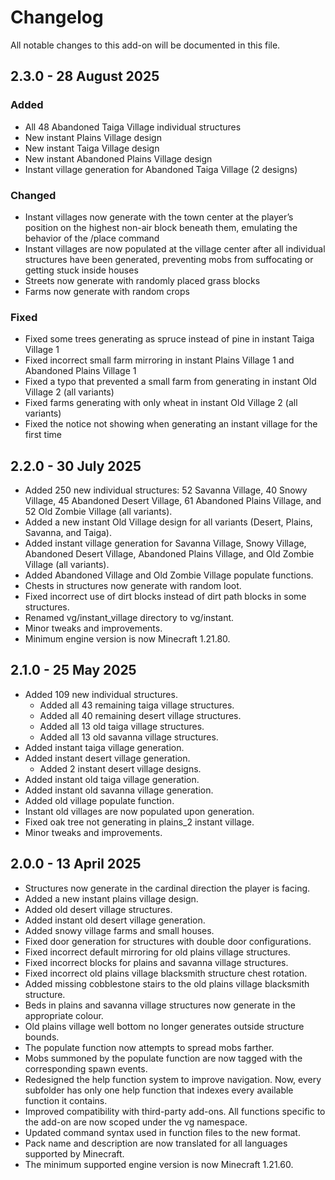 # Changelog

All notable changes to this add-on will be documented in this file.

## 2.3.0 - 28 August 2025

### Added
- All 48 Abandoned Taiga Village individual structures
- New instant Plains Village design
- New instant Taiga Village design
- New instant Abandoned Plains Village design
- Instant village generation for Abandoned Taiga Village (2 designs)

### Changed
- Instant villages now generate with the town center at the player’s position on the highest non-air block beneath them, emulating the behavior of the /place command
- Instant villages are now populated at the village center after all individual structures have been generated, preventing mobs from suffocating or getting stuck inside houses
- Streets now generate with randomly placed grass blocks
- Farms now generate with random crops

### Fixed
- Fixed some trees generating as spruce instead of pine in instant Taiga Village 1
- Fixed incorrect small farm mirroring in instant Plains Village 1 and Abandoned Plains Village 1
- Fixed a typo that prevented a small farm from generating in instant Old Village 2 (all variants)
- Fixed farms generating with only wheat in instant Old Village 2 (all variants)
- Fixed the notice not showing when generating an instant village for the first time

## 2.2.0 - 30 July 2025

- Added 250 new individual structures: 52 Savanna Village, 40 Snowy Village, 45 Abandoned Desert Village, 61 Abandoned Plains Village, and 52 Old Zombie Village (all variants).
- Added a new instant Old Village design for all variants (Desert, Plains, Savanna, and Taiga).
- Added instant village generation for Savanna Village, Snowy Village, Abandoned Desert Village, Abandoned Plains Village, and Old Zombie Village (all variants).
- Added Abandoned Village and Old Zombie Village populate functions.
- Chests in structures now generate with random loot.
- Fixed incorrect use of dirt blocks instead of dirt path blocks in some structures.
- Renamed vg/instant_village directory to vg/instant.
- Minor tweaks and improvements.
- Minimum engine version is now Minecraft 1.21.80.

## 2.1.0 - 25 May 2025

- Added 109 new individual structures.
    - Added all 43 remaining taiga village structures.
    - Added all 40 remaining desert village structures.
    - Added all 13 old taiga village structures.
    - Added all 13 old savanna village structures.
- Added instant taiga village generation.
- Added instant desert village generation.
    - Added 2 instant desert village designs.
- Added instant old taiga village generation.
- Added instant old savanna village generation.
- Added old village populate function.
- Instant old villages are now populated upon generation.
- Fixed oak tree not generating in plains_2 instant village.
- Minor tweaks and improvements.

## 2.0.0 - 13 April 2025

- Structures now generate in the cardinal direction the player is facing.
- Added a new instant plains village design.
- Added old desert village structures.
- Added instant old desert village generation.
- Added snowy village farms and small houses.
- Fixed door generation for structures with double door configurations.
- Fixed incorrect default mirroring for old plains village structures.
- Fixed incorrect blocks for plains and savanna village structures.
- Fixed incorrect old plains village blacksmith structure chest rotation.
- Added missing cobblestone stairs to the old plains village blacksmith structure.
- Beds in plains and savanna village structures now generate in the appropriate colour.
- Old plains village well bottom no longer generates outside structure bounds.
- The populate function now attempts to spread mobs farther.
- Mobs summoned by the populate function are now tagged with the corresponding spawn events.
- Redesigned the help function system to improve navigation. Now, every subfolder has only one help function that indexes every available function it contains.
- Improved compatibility with third-party add-ons. All functions specific to the add-on are now scoped under the vg namespace.
- Updated command syntax used in function files to the new format.
- Pack name and description are now translated for all languages supported by Minecraft.
- The minimum supported engine version is now Minecraft 1.21.60.
